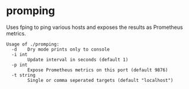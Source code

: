 # promping

Uses fping to ping various hosts and exposes the results as Prometheus metrics.

```
Usage of ./promping:
  -d    Dry mode prints only to console
  -i int
        Update interval in seconds (default 1)
  -p int
        Expose Prometheus metrics on this port (default 9876)
  -t string
        Single or comma seperated targets (default "localhost")
```